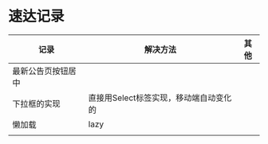 # 速达记录

| 记录        | 解决方法                   | 其他   |
| --------- | ---------------------- | ---- |
| 最新公告页按钮居中 |                        |      |
| 下拉框的实现    | 直接用Select标签实现，移动端自动变化的 |      |
| 懒加载       | lazy                   |      |
|           |                        |      |